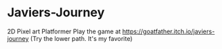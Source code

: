 # Javiers-Journey
2D Pixel art Platformer
Play the game at https://goatfather.itch.io/javiers-journey
(Try the lower path. It's my favorite)

